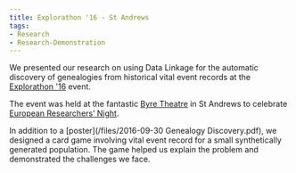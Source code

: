 ```yaml
---
title: Explorathon '16 - St Andrews
tags:
- Research
- Research-Demonstration
---
```


We presented our research on using Data Linkage for the automatic discovery of genealogies from historical vital event records at the [Explorathon '16](http://www.explorathon.co.uk/standrews) event.

The event was held at the fantastic [Byre Theatre](http://byretheatre.com/) in St Andrews to celebrate
[European Researchers’ Night](http://ec.europa.eu/research/researchersnight/index_en.htm).

In addition to a [poster](/files/2016-09-30 Genealogy Discovery.pdf), we designed a card game involving vital event record for a small synthetically generated population.
The game helped us explain the problem and demonstrated the challenges we face.

